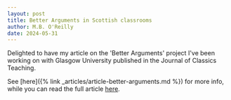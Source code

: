 ```yaml
---
layout: post
title: Better Arguments in Scottish classrooms
author: M.B. O'Reilly
date: 2024-05-31
---
```


Delighted to have my article on the 'Better Arguments' project I've been working on with Glasgow University published in the Journal of Classics Teaching.

See [here]({% link _articles/article-better-arguments.md %}) for more info, while you can read the full article [here](https://www.cambridge.org/core/journals/journal-of-classics-teaching/article/report-on-better-arguments-in-scottish-classrooms/7998511F36751A5B5D384AA8D230C6CC). 


